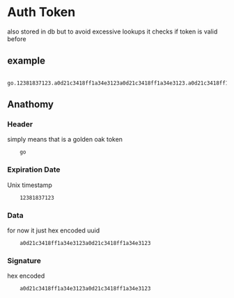 # Auth Token
also stored in db but to avoid excessive lookups it checks if token is valid before

## example
```
    go.12381837123.a0d21c3418ff1a34e3123a0d21c3418ff1a34e3123.a0d21c3418ff1a34e3123a0d21c3418ff1a34e3123
```
## Anathomy
### Header
simply means that is a golden oak token
```
    go
```
### Expiration Date
Unix timestamp
```
    12381837123
```
### Data
for now it just hex encoded uuid
```
    a0d21c3418ff1a34e3123a0d21c3418ff1a34e3123
```
### Signature
hex encoded
```
    a0d21c3418ff1a34e3123a0d21c3418ff1a34e3123
```